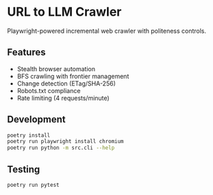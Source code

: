 # URL to LLM Crawler

Playwright-powered incremental web crawler with politeness controls.

## Features

- Stealth browser automation
- BFS crawling with frontier management
- Change detection (ETag/SHA-256)
- Robots.txt compliance
- Rate limiting (4 requests/minute)

## Development

```bash
poetry install
poetry run playwright install chromium
poetry run python -m src.cli --help
```

## Testing

```bash
poetry run pytest
```